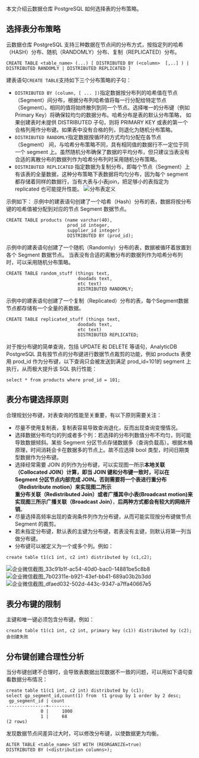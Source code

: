 本文介绍云数据仓库 PostgreSQL 如何选择表的分布策略。

## 选择表分布策略
云数据仓库 PostgreSQL 支持三种数据在节点间的分布方式，按指定列的哈希（HASH）分布、随机（RANDOMLY）分布、复制（REPLICATED）分布。
```
CREATE TABLE <table_name> (...) [ DISTRIBUTED BY (<column>  [,..] ) | DISTRIBUTED RANDOMLY | DISTRIBUTED REPLICATED ]
```
建表语句`CREATE TABLE`支持如下三个分布策略的子句：
- `DISTRIBUTED BY (column, [ ... ])`指定数据按分布列的哈希值在节点（Segment）间分布，根据分布列哈希值将每一行分配给特定节点（Segment）。相同的值将始终散列到同一个节点。选择唯一的分布键（例如 Primary Key）将确保较均匀的数据分布。哈希分布是表的默认分布策略， 如果创建表时未提供 DISTRIBUTED 子句，则将 PRIMARY KEY 或表的第一个合格列用作分布键。如果表中没有合格的列，则退化为随机分布策略。
- `DISTRIBUTED RANDOMLY`指定数据按循环的方式均匀分配在各节点 （Segment） 间，与哈希分布策略不同，具有相同值的数据行不一定位于同一个 segment 上。虽然随机分布确保了数据的平均分布，但只建议当表没有合适的离散分布的数据列作为哈希分布列时采用随机分布策略。
- `DISTRIBUTED REPLICATED` 指定数据为复制分布，即每个节点（Segment）上有该表的全量数据，这种分布策略下表数据将均匀分布，因为每个 segment 都存储着同样的数据行，当有大表与小表join，把足够小的表指定为 replicated 也可能提升性能。
![分布表定义](https://help-static-aliyun-doc.aliyuncs.com/assets/img/zh-CN/1241129951/p74594.png)

示例如下：
示例中的建表语句创建了一个哈希（Hash）分布的表，数据将按分布键的哈希值被分配到对应的节点 Segment 数据节点。
```
CREATE TABLE products (name varchar(40), 
                       prod_id integer,
                       supplier_id integer)
                       DISTRIBUTED BY (prod_id);  
```

示例中的建表语句创建了一个随机（Randomly）分布的表，数据被循环着放置到各个 Segment 数据节点。 当表没有合适的离散分布的数据列作为哈希分布列时，可以采用随机分布策略。
```
CREATE TABLE random_stuff (things text,
                           doodads text,
                           etc text)
                           DISTRIBUTED RANDOMLY;
```

示例中的建表语句创建了一个复制（Replicated）分布的表，每个Segment数据节点都存储有一个全量的表数据。
```
CREATE TABLE replicated_stuff (things text,
                           doodads text,
                           etc text)
                           DISTRIBUTED REPLICATED;
```

对于按分布键的简单查询，包括 UPDATE 和 DELETE 等语句，AnalyticDB PostgreSQL 具有按节点的分布键进行数据节点裁剪的功能，例如 products 表使用 prod_id 作为分布键，以下查询只会被发送到满足 prod_id=101的 segment 上执行，从而极大提升该 SQL 执行性能：
```
select * from products where prod_id = 101;
```

## 表分布键选择原则
合理规划分布键，对表查询的性能至关重要，有以下原则需要关注：
- 尽量不使用复制表，复制表容易导致查询退化，反而出现查询变慢情况。
- 选择数据分布均匀的列或者多个列：若选择的分布列数值分布不均匀，则可能导致数据倾斜。某些 Segment 分区节点存储数据多（查询负载高）。根据木桶原理，时间消耗会卡在数据多的节点上。故不应选择 bool 类型，时间日期类型数据作为分布键。
- 选择经常需要 JOIN 的列作为分布键，可以实现图一所示**本地关联（Collocated JOIN）**计算，即当 JOIN 键和分布键一致时，可以在 Segment 分区节点内部完成 JOIN。否则需要将一个表进行重分布（**Redistribute motion**）来实现图二所示**重分布关联（Redistributed Join）**或者广播其中小表(**Broadcast motion**)来实现图三所示**广播关联（Broadcast Join）**，**后两种方式都会有较大的网络开销**。
- 尽量选择高频率出现的查询条件列作为分布键，从而可能实现按分布键做节点 Segment 的裁剪。
- 若未指定分布键，默认表的主键为分布键，若表没有主键，则默认将第一列当做分布键。
- 分布键可以被定义为一个或多个列。例如：
```
create table t1(c1 int, c2 int) distributed by (c1,c2);
```

![企业微信截图_33c91b1f-ac54-40d0-bac0-14881be5c8b8](/Users/jingyanchao/johnjing/工作/2022/最佳实践/企业微信截图_33c91b1f-ac54-40d0-bac0-14881be5c8b8.png)
![企业微信截图_7b02311e-b921-43ef-bb41-689a03b2b3dd](/Users/jingyanchao/johnjing/工作/2022/最佳实践/企业微信截图_7b02311e-b921-43ef-bb41-689a03b2b3dd.png)
![企业微信截图_dfaed032-502d-443c-9347-a7ffa40667e5](/Users/jingyanchao/johnjing/工作/2022/最佳实践/企业微信截图_dfaed032-502d-443c-9347-a7ffa40667e5.png)

## 表分布键的限制

主键和唯一键必须包含分布键。例如：
```
create table t1(c1 int, c2 int, primary key (c1)) distributed by (c2);
会创建失败
```

## 分布键创建合理性分析
当分布键创建不合理时，会导致表数据出现数据不一致的问题，可以用如下语句查看数据分布情况：
```
create table t1(c1 int, c2 int) distributed by (c1);
select gp_segment_id,count(1) from  t1 group by 1 order by 2 desc;
 gp_segment_id | count  
---------------+--------
             0 |     1000
             1 |     68
(2 rows)
```
发现数据节点间差异过大时，可以修改分布键，以使数据更为均衡。
```
ALTER TABLE <table_name> SET WITH (REORGANIZE=true) 
DISTRIBUTED BY (<distribution columns>);
```

